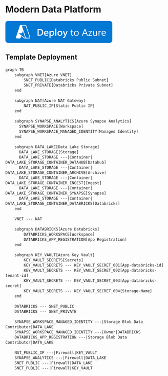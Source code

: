 # Modern Data Platform

[![Deploy To Azure](https://raw.githubusercontent.com/Azure/azure-quickstart-templates/master/1-CONTRIBUTION-GUIDE/images/deploytoazure.svg?sanitize=true)](https://portal.azure.com/#create/Microsoft.Template/uri/https%3A%2F%2Fraw.githubusercontent.com%2FQivada%2FADA%2Fmain%2FAzureDeployment%2Fmodern-datawarehouse%2Fazuredeploy.json)

## Template Deployment
~~~mermaid
graph TB
    subgraph VNET[Azure VNET]
        SNET_PUBLIC[Databricks Public Subnet]
        SNET_PRIVATE[Databricks Private Subnet]
    end
    
    subgraph NAT[Azure NAT Gateway]
        NAT_PUBLIC_IP[Static Public IP]
    end
    
    subgraph SYNAPSE_ANALYTICS[Azure Synapse Analytics]
      SYNAPSE_WORKSPACE[Workspace]
      SYNAPSE_WORKSPACE_MANAGED_IDENTITY[Managed Identity]      
    end
    
    subgraph DATA_LAKE[Data Lake Storage]
      DATA_LAKE_STORAGE[Storage]
      DATA_LAKE_STORAGE ---|Container| DATA_LAKE_STORAGE_CONTAINER_DATAHUB[Datahub]
      DATA_LAKE_STORAGE ---|Container| DATA_LAKE_STORAGE_CONTAINER_ARCHIVE[Archive]
      DATA_LAKE_STORAGE ---|Container| DATA_LAKE_STORAGE_CONTAINER_INGEST[Ingest]
      DATA_LAKE_STORAGE ---|Container| DATA_LAKE_STORAGE_CONTAINER_SYNAPSE[Synapse]
      DATA_LAKE_STORAGE ---|Container| DATA_LAKE_STORAGE_CONTAINER_DATABRICKS[Databricks]
    end
    
    VNET --- NAT
    
    subgraph DATABRICKS[Azure Databricks]
        DATABRICKS_WORKSPACE[Workspace]
        DATABRICKS_APP_REGISTRATION[App Registration]
    end
    
    subgraph KEY_VAULT[Azure Key Vault]
        KEY_VAULT_SECRETS[Secrets]
        KEY_VAULT_SECRETS --- KEY_VAULT_SECRET_001[App-databricks-id]
        KEY_VAULT_SECRETS --- KEY_VAULT_SECRET_002[App-databricks-tenant-id]
        KEY_VAULT_SECRETS --- KEY_VAULT_SECRET_003[App-databricks-secret]
        KEY_VAULT_SECRETS --- KEY_VAULT_SECRET_004[Storage-Name]
    end
    
    DATABRICKS --- SNET_PUBLIC
    DATABRICKS --- SNET_PRIVATE
    
    SYNAPSE_WORKSPACE_MANAGED_IDENTITY ---|Storage Blob Data Contributor|DATA_LAKE
    SYNAPSE_WORKSPACE_MANAGED_IDENTITY ---|Owner|DATABRICKS
    DATABRICKS_APP_REGISTRATION ---|Storage Blob Data Contributor|DATA_LAKE
    
    NAT_PUBLIC_IP ---|Firewall|KEY_VAULT    
    SYNAPSE_ANALYTICS ---|Firewall|DATA_LAKE
    SNET_PUBLIC ---|Firewall|DATA_LAKE
    SNET_PUBLIC ---|Firewall|KEY_VAULT
~~~
